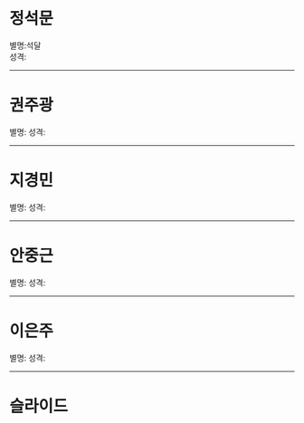 # 정석문 
별명:석달  
성격:

- - -

# 권주광 
별명:
성격:

- - -

# 지경민 
별명:
성격:

- - -

# 안중근 
별명:
성격:

- - -

# 이은주 
별명:
성격:

- - -

# 슬라이드 




